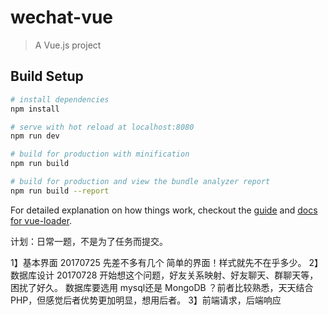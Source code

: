 # wechat-vue

> A Vue.js project

## Build Setup

``` bash
# install dependencies
npm install

# serve with hot reload at localhost:8080
npm run dev

# build for production with minification
npm run build

# build for production and view the bundle analyzer report
npm run build --report
```

For detailed explanation on how things work, checkout the [guide](http://vuejs-templates.github.io/webpack/) and [docs for vue-loader](http://vuejs.github.io/vue-loader).

计划：日常一题，不是为了任务而提交。

1】基本界面
    20170725 先差不多有几个 简单的界面！样式就先不在乎多少。
2】数据库设计
    20170728 开始想这个问题，好友关系映射、好友聊天、群聊天等，困扰了好久。
    数据库要选用 mysql还是 MongoDB ？前者比较熟悉，天天结合PHP，但感觉后者优势更加明显，想用后者。
3】前端请求，后端响应
